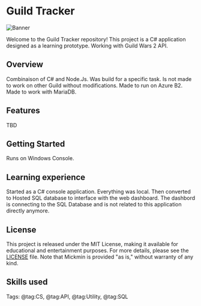 # Guild Tracker

![Banner](GitHubBanner.png)

Welcome to the Guild Tracker repository! This project is a C# application designed as a learning prototype. Working with Guild Wars 2 API.

## Overview

Combinaison of C# and Node.Js.
Was build for a specific task. Is not made to work on other Guild without modifications.
Made to run on Azure B2.
Made to work with MariaDB.

## Features

TBD

## Getting Started

Runs on Windows Console.

## Learning experience

Started as a C# console application.
Everything was local. Then converted to Hosted SQL database to interface with the web dashboard. The dashbord is connecting to the SQL Database and is not related to this application directly anymore.

## License

This project is released under the MIT License, making it available for educational and entertainment purposes. For more details, please see the [LICENSE](LICENSE) file. Note that Mickmin is provided "as is," without warranty of any kind.


## Skills used
Tags: @tag:CS, @tag:API, @tag:Utility, @tag:SQL

